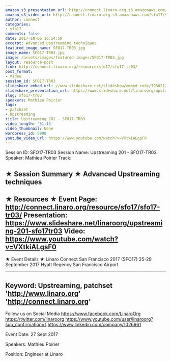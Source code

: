 ```yaml
---
amazon_s3_presentation_url: http://connect.linaro.org.s3.amazonaws.com/sfo17/Presentations/SFO17-TR03%20Upstreaming%20201.pdf
amazon_s3_video_url: http://connect.linaro.org.s3.amazonaws.com/sfo17/Videos/SFO17-TR03%20Upstreaming%20201.mp4
author: connect
categories:
- sfo17
comments: false
date: 2017-10-06 16:54:59
excerpt: Advanced Upstreaming techniques
featured_image_name: SFO17-TR03.jpg
image_name: SFO17-TR03.jpg
image: /assets/images/featured-images/SFO17-TR03.jpg
layout: resource-post
link: http://connect.linaro.org/resource/sfo17/sfo17-tr03/
post_format:
- Video
session_id: SFO17-TR03
slideshare_embed_url: //www.slideshare.net/slideshow/embed_code/79802125
slideshare_presentation_url: https://www.slideshare.net/linaroorg/upstreaming-201-sfo17tr03
slug: sfo17-tr03
speakers: Mathieu Poirier
tags:
- patchset
- Upstreaming
title: Upstreaming 201 - SFO17-TR03
video_length: '51:13'
video_thumbnail: None
wordpress_id: 5998
youtube_video_url: https://www.youtube.com/watch?v=VXtkiALgsF0
---
```


Session ID: SFO17-TR03
Session Name: Upstreaming 201 - SFO17-TR03
Speaker: Mathieu Poirier
Track:


★ Session Summary ★
Advanced Upstreaming techniques
---------------------------------------------------
★ Resources ★
Event Page: http://connect.linaro.org/resource/sfo17/sfo17-tr03/
Presentation: https://www.slideshare.net/linaroorg/upstreaming-201-sfo17tr03
Video: https://www.youtube.com/watch?v=VXtkiALgsF0
 ---------------------------------------------------

★ Event Details ★
Linaro Connect San Francisco 2017 (SFO17)
25-29 September 2017
Hyatt Regency San Francisco Airport

---------------------------------------------------
Keyword: Upstreaming, patchset
'http://www.linaro.org'
'http://connect.linaro.org'
---------------------------------------------------
Follow us on Social Media
https://www.facebook.com/LinaroOrg
https://twitter.com/linaroorg
https://www.youtube.com/user/linaroorg?sub_confirmation=1
https://www.linkedin.com/company/1026961

Event Date: 27 Sept 2017

Speakers: Mathieu Poirier

Position: Engineer at Linaro

